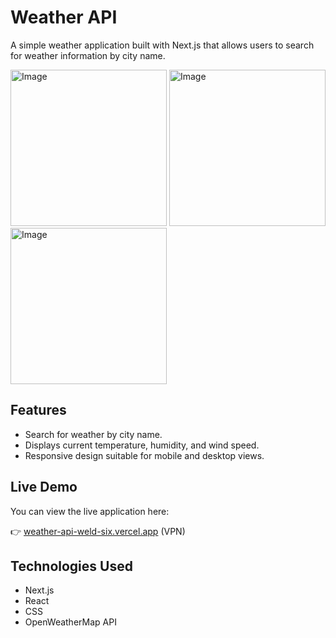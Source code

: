 # Weather API

A simple weather application built with Next.js that allows users to search for weather information by city name.

<img width="250" alt="Image" src="https://github.com/user-attachments/assets/71d79197-4bf0-493c-8c0c-2b7dd13ecea3" />

<img width="250" alt="Image" src="https://github.com/user-attachments/assets/7bbb176b-ae06-45f3-ba87-a545e9a509f3" />

<img width="250" alt="Image" src="https://github.com/user-attachments/assets/60189d48-f4d2-482a-bcdc-5eb286e9a619" />

## Features

- Search for weather by city name.
- Displays current temperature, humidity, and wind speed.
- Responsive design suitable for mobile and desktop views.

## Live Demo

You can view the live application here:

👉 [weather-api-weld-six.vercel.app](https://weather-api-weld-six.vercel.app/) (VPN)

## Technologies Used

- Next.js
- React
- CSS
- OpenWeatherMap API

